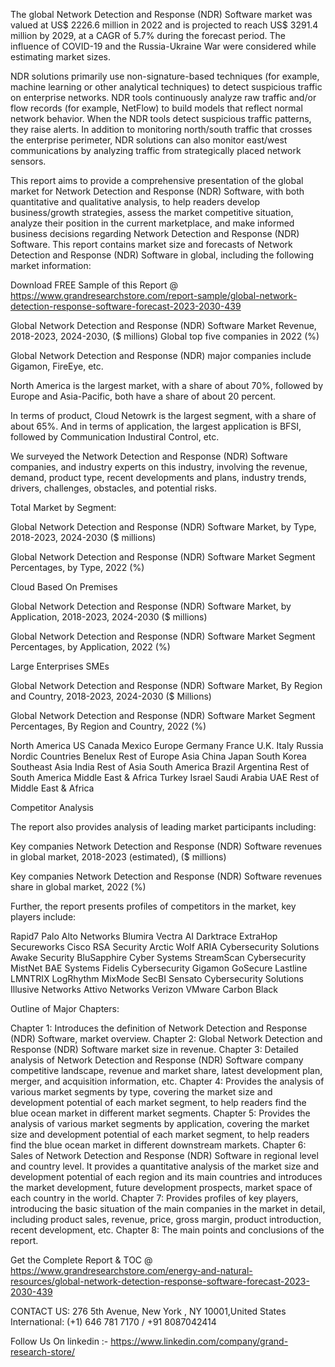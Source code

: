 
The global Network Detection and Response (NDR) Software market was valued at US$ 2226.6 million in 2022 and is projected to reach US$ 3291.4 million by 2029, at a CAGR of 5.7% during the forecast period. The influence of COVID-19 and the Russia-Ukraine War were considered while estimating market sizes.

NDR solutions primarily use non-signature-based techniques (for example, machine learning or other analytical techniques) to detect suspicious traffic on enterprise networks. NDR tools continuously analyze raw traffic and/or flow records (for example, NetFlow) to build models that reflect normal network behavior. When the NDR tools detect suspicious traffic patterns, they raise alerts. In addition to monitoring north/south traffic that crosses the enterprise perimeter, NDR solutions can also monitor east/west communications by analyzing traffic from strategically placed network sensors.

This report aims to provide a comprehensive presentation of the global market for Network Detection and Response (NDR) Software, with both quantitative and qualitative analysis, to help readers develop business/growth strategies, assess the market competitive situation, analyze their position in the current marketplace, and make informed business decisions regarding Network Detection and Response (NDR) Software. This report contains market size and forecasts of Network Detection and Response (NDR) Software in global, including the following market information:

Download FREE Sample of this Report @ https://www.grandresearchstore.com/report-sample/global-network-detection-response-software-forecast-2023-2030-439

Global Network Detection and Response (NDR) Software Market Revenue, 2018-2023, 2024-2030, ($ millions)
Global top five companies in 2022 (%)

Global Network Detection and Response (NDR) major companies include Gigamon, FireEye, etc.

North America is the largest market, with a share of about 70%, followed by Europe and Asia-Pacific, both have a share of about 20 percent.

In terms of product, Cloud Netowrk is the largest segment, with a share of about 65%. And in terms of application, the largest application is BFSI, followed by Communication Industiral Control, etc.

We surveyed the Network Detection and Response (NDR) Software companies, and industry experts on this industry, involving the revenue, demand, product type, recent developments and plans, industry trends, drivers, challenges, obstacles, and potential risks.

Total Market by Segment:

Global Network Detection and Response (NDR) Software Market, by Type, 2018-2023, 2024-2030 ($ millions)

Global Network Detection and Response (NDR) Software Market Segment Percentages, by Type, 2022 (%)

Cloud Based
On Premises

Global Network Detection and Response (NDR) Software Market, by Application, 2018-2023, 2024-2030 ($ millions)

Global Network Detection and Response (NDR) Software Market Segment Percentages, by Application, 2022 (%)

Large Enterprises
SMEs

Global Network Detection and Response (NDR) Software Market, By Region and Country, 2018-2023, 2024-2030 ($ Millions)

Global Network Detection and Response (NDR) Software Market Segment Percentages, By Region and Country, 2022 (%)

North America
US
Canada
Mexico
Europe
Germany
France
U.K.
Italy
Russia
Nordic Countries
Benelux
Rest of Europe
Asia
China
Japan
South Korea
Southeast Asia
India
Rest of Asia
South America
Brazil
Argentina
Rest of South America
Middle East & Africa
Turkey
Israel
Saudi Arabia
UAE
Rest of Middle East & Africa

Competitor Analysis

The report also provides analysis of leading market participants including:

Key companies Network Detection and Response (NDR) Software revenues in global market, 2018-2023 (estimated), ($ millions)

Key companies Network Detection and Response (NDR) Software revenues share in global market, 2022 (%)

Further, the report presents profiles of competitors in the market, key players include:

Rapid7
Palo Alto Networks
Blumira
Vectra AI
Darktrace
ExtraHop
Secureworks
Cisco
RSA Security
Arctic Wolf
ARIA Cybersecurity Solutions
Awake Security
BluSapphire Cyber Systems
StreamScan Cybersecurity
MistNet
BAE Systems
Fidelis Cybersecurity
Gigamon
GoSecure
Lastline
LMNTRIX
LogRhythm
MixMode
SecBI
Sensato Cybersecurity Solutions
Illusive Networks
Attivo Networks
Verizon
VMware Carbon Black

Outline of Major Chapters:

Chapter 1: Introduces the definition of Network Detection and Response (NDR) Software, market overview.
Chapter 2: Global Network Detection and Response (NDR) Software market size in revenue.
Chapter 3: Detailed analysis of Network Detection and Response (NDR) Software company competitive landscape, revenue and market share, latest development plan, merger, and acquisition information, etc.
Chapter 4: Provides the analysis of various market segments by type, covering the market size and development potential of each market segment, to help readers find the blue ocean market in different market segments.
Chapter 5: Provides the analysis of various market segments by application, covering the market size and development potential of each market segment, to help readers find the blue ocean market in different downstream markets.
Chapter 6: Sales of Network Detection and Response (NDR) Software in regional level and country level. It provides a quantitative analysis of the market size and development potential of each region and its main countries and introduces the market development, future development prospects, market space of each country in the world.
Chapter 7: Provides profiles of key players, introducing the basic situation of the main companies in the market in detail, including product sales, revenue, price, gross margin, product introduction, recent development, etc.
Chapter 8: The main points and conclusions of the report.

Get the Complete Report & TOC @ https://www.grandresearchstore.com/energy-and-natural-resources/global-network-detection-response-software-forecast-2023-2030-439

CONTACT US:
276 5th Avenue, New York , NY 10001,United States
International: (+1) 646 781 7170 / +91 8087042414

Follow Us On linkedin :- https://www.linkedin.com/company/grand-research-store/
